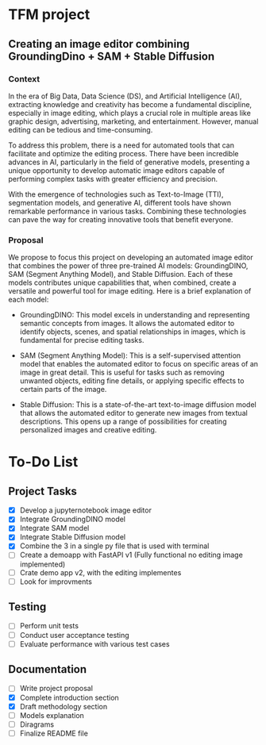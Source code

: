 # TFM project
## Creating an image editor combining GroundingDino + SAM + Stable Diffusion
### Context 
In the era of Big Data, Data Science (DS), and Artificial Intelligence (AI), extracting knowledge and creativity has become a fundamental discipline, especially in image editing, which plays a crucial role in multiple areas like graphic design, advertising, marketing, and entertainment. However, manual editing can be tedious and time-consuming.

To address this problem, there is a need for automated tools that can facilitate and optimize the editing process. There have been incredible advances in AI, particularly in the field of generative models, presenting a unique opportunity to develop automatic image editors capable of performing complex tasks with greater efficiency and precision.

With the emergence of technologies such as Text-to-Image (TTI), segmentation models, and generative AI, different tools have shown remarkable performance in various tasks. Combining these technologies can pave the way for creating innovative tools that benefit everyone.

### Proposal
We propose to focus this project on developing an automated image editor that combines the power of three pre-trained AI models: GroundingDINO, SAM (Segment Anything Model), and Stable Diffusion. Each of these models contributes unique capabilities that, when combined, create a versatile and powerful tool for image editing. Here is a brief explanation of each model:

* GroundingDINO: This model excels in understanding and representing semantic concepts from images. It allows the automated editor to identify objects, scenes, and spatial relationships in images, which is fundamental for precise editing tasks.

* SAM (Segment Anything Model): This is a self-supervised attention model that enables the automated editor to focus on specific areas of an image in great detail. This is useful for tasks such as removing unwanted objects, editing fine details, or applying specific effects to certain parts of the image.

* Stable Diffusion: This is a state-of-the-art text-to-image diffusion model that allows the automated editor to generate new images from textual descriptions. This opens up a range of possibilities for creating personalized images and creative 
editing.


# To-Do List

## Project Tasks
- [X] Develop a jupyternotebook image editor
- [X] Integrate GroundingDINO model
- [X] Integrate SAM model
- [X] Integrate Stable Diffusion model
- [X] Combine the 3 in a single py file that is used with terminal
- [ ] Create a demoapp with FastAPI v1 (Fully functional no editing image implemented)
- [ ] Crate demo app v2, with the editing implementes
- [ ] Look for improvments

## Testing
- [ ] Perform unit tests
- [ ] Conduct user acceptance testing
- [ ] Evaluate performance with various test cases

## Documentation
- [ ] Write project proposal
- [x] Complete introduction section
- [x] Draft methodology section
- [ ] Models explanation
- [ ] Diragrams
- [ ] Finalize README file
